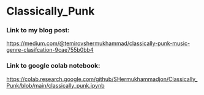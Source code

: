 # Classically_Punk


### Link to my blog post:
https://medium.com/@temirovshermukhammad/classically-punk-music-genre-clasifcation-9cae755b0bb4

### Link to google colab notebook:
https://colab.research.google.com/github/SHermukhammadjon/Classically_Punk/blob/main/classically_punk.ipynb
